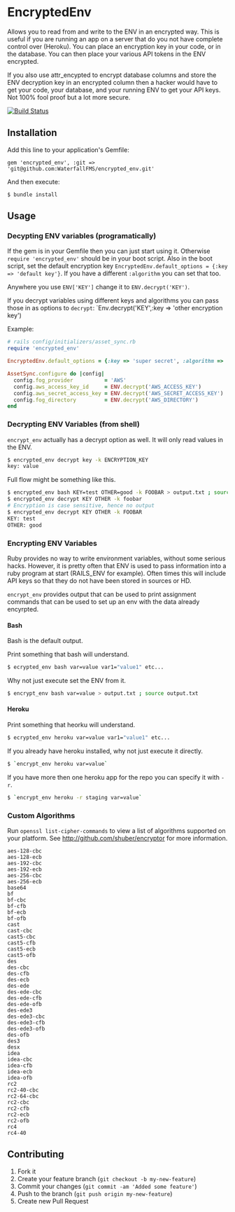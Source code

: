 # EncryptedEnv

Allows you to read from and write to the ENV in an encrypted way.  This is useful if you are running an app on a server
that do you not have complete control over (Heroku).  You can place an encryption key in your code, or in the database.
You can then place your various API tokens in the ENV encrypted.

If you also use attr_encypted to encrypt database columns and store the ENV decryption key in an encrypted column then
a hacker would have to get your code, your database, and your running ENV to get your API keys.  Not 100% fool proof
but a lot more secure.

[![Build Status](https://secure.travis-ci.org/WaterfallFMS/encrypted_env.png)](http://travis-ci.org/WaterfallFMS/encrypted_env)

## Installation

Add this line to your application's Gemfile:

    gem 'encrypted_env', :git => 'git@github.com:WaterfallFMS/encrypted_env.git'

And then execute:

    $ bundle install

## Usage

### Decypting ENV variables (programatically)

If the gem is in your Gemfile then you can just start using it.  Otherwise `require 'encrypted_env'` should be in your
boot script.  Also in the boot script, set the default encryption key
`EncryptedEnv.default_options = {:key => 'default key'}`. If you have a different `:algorithm` you can set that too.

Anywhere you use `ENV['KEY']` change it to `ENV.decrypt('KEY')`.

If you decrypt variables using different keys and algorithms you can pass those in as options to `decrypt`: `Env.decrypt('KEY',:key => 'other encryption key')

Example:

```ruby
# rails config/initializers/asset_sync.rb
require 'encrypted_env'

EncryptedEnv.default_options = {:key => 'super secret', :algorithm => 'aes-256-ecb'}

AssetSync.configure do |config|
  config.fog_provider          = 'AWS'
  config.aws_access_key_id     = ENV.decrypt('AWS_ACCESS_KEY')
  config.aws_secret_access_key = ENV.decrypt('AWS_SECRET_ACCESS_KEY')
  config.fog_directory         = ENV.decrypt('AWS_DIRECTORY')
end
```


### Decrypting ENV Variables (from shell)

`encrypt_env` actually has a decrypt option as well.  It will only read values in the ENV.

```bash
$ encrypted_env decrypt key -k ENCRYPTION_KEY
key: value
```

Full flow might be something like this.

```bash
$ encrypted_env bash KEY=test OTHER=good -k FOOBAR > output.txt ; source output.txt
$ encrypted_env decrypt KEY OTHER -k foobar
# Encryption is case sensitive, hence no output
$ encrypted_env decrypt KEY OTHER -k FOOBAR
KEY: test
OTHER: good
```

### Encrypting ENV Variables

Ruby provides no way to write environment variables, without some serious hacks.  However, it is pretty often that
ENV is used to pass information into a ruby program at start (RAILS_ENV for example).  Often times this will include
API keys so that they do not have been stored in sources or HD.

`encrypt_env` provides output that can be used to print assignment commands that can be used to set up an env with the
 data already encyrpted.

#### Bash

Bash is the default output.

Print something that bash will understand.

```bash
$ ecrypted_env bash var=value var1="value1" etc...
```

Why not just execute set the ENV from it.

```bash
$ encrypt_env bash var=value > output.txt ; source output.txt
```

#### Heroku

Print something that heorku will understand.

```bash
$ ecrypted_env heroku var=value var1="value1" etc...
```

If you already have heroku installed, why not just execute it directly.

```bash
$ `encrypt_env heroku var=value`
```

If you have more then one heroku app for the repo you can specify it with `-r`.

```bash
$ `encrypt_env heroku -r staging var=value`
```

### Custom Algorithms

Run `openssl list-cipher-commands` to view a list of algorithms supported on your platform. See http://github.com/shuber/encryptor for more information.

```
aes-128-cbc
aes-128-ecb
aes-192-cbc
aes-192-ecb
aes-256-cbc
aes-256-ecb
base64
bf
bf-cbc
bf-cfb
bf-ecb
bf-ofb
cast
cast-cbc
cast5-cbc
cast5-cfb
cast5-ecb
cast5-ofb
des
des-cbc
des-cfb
des-ecb
des-ede
des-ede-cbc
des-ede-cfb
des-ede-ofb
des-ede3
des-ede3-cbc
des-ede3-cfb
des-ede3-ofb
des-ofb
des3
desx
idea
idea-cbc
idea-cfb
idea-ecb
idea-ofb
rc2
rc2-40-cbc
rc2-64-cbc
rc2-cbc
rc2-cfb
rc2-ecb
rc2-ofb
rc4
rc4-40
```

## Contributing

1. Fork it
2. Create your feature branch (`git checkout -b my-new-feature`)
3. Commit your changes (`git commit -am 'Added some feature'`)
4. Push to the branch (`git push origin my-new-feature`)
5. Create new Pull Request
